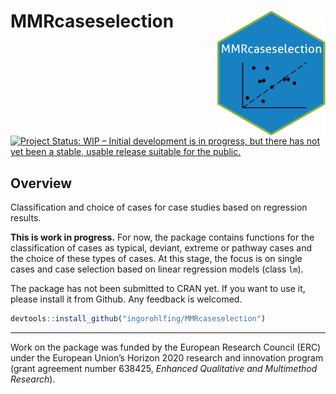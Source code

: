 # MMRcaseselection <img src="man/figures/MMRhex.png" height="200" align="right">

[![Project Status: WIP – Initial development is in progress, but there has not yet been a stable, usable release suitable for the public.](https://www.repostatus.org/badges/latest/wip.svg)](https://www.repostatus.org/#wip)

## Overview
Classification and choice of cases for case studies based on regression results.

**This is work in progress.** For now, the package contains functions for the classification of cases as typical, deviant, extreme or pathway cases and the choice of these types of cases. At this stage, the focus is on single cases and case selection based on linear regression models (class `lm`).

The package has not been submitted to CRAN yet. If you want to use it, please install it from Github. Any feedback is welcomed.
```r
devtools::install_github("ingorohlfing/MMRcaseselection")
```

***

Work on the package was funded by the European Research Council (ERC) under the European Union’s Horizon 2020 research and innovation program (grant agreement number 638425, *Enhanced Qualitative and Multimethod Research*).
